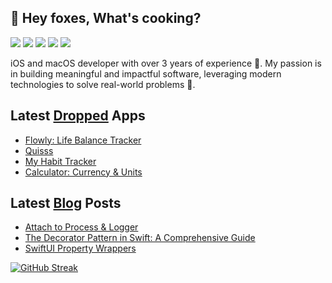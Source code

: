 
## 🦊 Hey foxes, What's cooking?

[![](https://img.shields.io/badge/Medium-12100E?style=flat&logo=medium&logoColor=%23ffffff&color=%23555555)](https://medium.com/@swiftlynomad)
[![](https://img.shields.io/badge/Gmail-D14836?style=flat&logo=gmail&logoColor=%23ffffff&color=%23555555)](mailto:olexandrkaledin@gmail.com)
[![](https://img.shields.io/badge/Telegram-2CA5E0?style=flat&logo=telegram&logoColor=%23ffffff&color=%23555555)](https://t.me/okaledin)
[![](https://img.shields.io/badge/LinkedIn-0077B5?style=flat&logo=linkedin&logoColor=%23ffffff&color=%23555555)](https://www.linkedin.com/in/oleksandr-kaledin-604b2b227)
[![](https://img.shields.io/badge/Messenger-0078FF?style=flat&logo=messenger&logoColor=%23ffffff&color=%23555555)](https://m.me/100010129296335)

iOS and macOS developer with over 3 years of experience 🍏. My passion is in building meaningful and impactful software, leveraging modern technologies to solve real-world problems 🚀.

## Latest [Dropped](https://apps.apple.com/ua/developer/oleksandr-kaledin/id1676895513) Apps

- [Flowly: Life Balance Tracker](https://apps.apple.com/app/id6615071707)
- [Quisss](https://apps.apple.com/app/id6446243239)
- [My Habit Tracker](https://apps.apple.com/app/id6478667539)
- [Calculator: Currency & Units](https://apps.apple.com/app/id6478310484)

## Latest [Blog](https://medium.com/@swiftlynomad) Posts

- [Attach to Process & Logger](https://medium.com/p/3203a3042d18)
- [The Decorator Pattern in Swift: A Comprehensive Guide](https://medium.com/p/7c107fb233d2)
- [SwiftUI Property Wrappers](https://medium.com/p/299ed26772d5)

<div style="text-align: left;">
  
[![GitHub Streak](https://streak-stats.demolab.com?user=oleksandr-kaledin&border_radius=16&date_format=M%20j%5B%2C%20Y%5D&exclude_days=Sun%2CSat&ring=35764B&fire=35764B&background=212830&sideLabels=EBEBEB&dates=9198A2&excludeDaysLabel=EBEBEB00&currStreakLabel=EBEBEB&currStreakNum=FFFFFF&border=3D444E&sideNums=FFFFFF&stroke=3D444E)](https://git.io/streak-stats)

</div>
